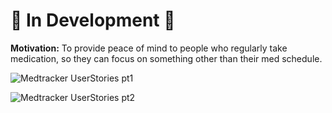 # 🚧 In Development 🚧

**Motivation:** To provide peace of mind to people who regularly take medication, so they can focus on something other than their med schedule.


![Medtracker UserStories pt1](https://github.com/t4tiana/Medicine-Tracker-Android-App/assets/118233338/a8f4b2b1-21f9-4f8b-ad5f-4df8491331e5)

![Medtracker UserStories pt2](https://github.com/t4tiana/Medicine-Tracker-Android-App/assets/118233338/61040d71-584d-4183-b3d1-0eafe8909a3c)
